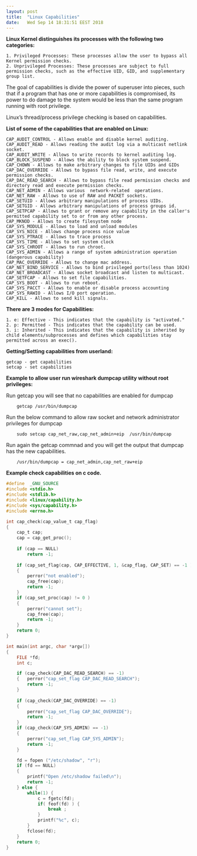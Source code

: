 ```yaml
---
layout: post
title:  "Linux Capabilities"
date:   Wed Sep 14 18:31:51 EEST 2018
---
```


**Linux Kernel distinguishes its processes with the following two categories:**

    1. Privileged Processes: These processes allow the user to bypass all Kernel permission checks.
    2. Unprivileged Processes: These processes are subject to full permission checks, such as the effective UID, GID, and supplementary group list.

The goal of capabilities is divide the power of superuser into pieces, such that if a program that has one or more capabilities is compromised, its power to do damage to the system would be less than the same program running with root privilege.

Linux’s thread/process privilege checking is based on capabilities. 

**List of some of the capabilities that are enabled on Linux:**

    CAP_AUDIT_CONTROL - Allows enable and disable kernel auditing.
    CAP_AUDIT_READ - Allows reading the audit log via a multicast netlink socket.
    CAP_AUDIT_WRITE - Allows to write records to kernel auditing log.
    CAP_BLOCK_SUSPEND - Allows the ability to block system suspend.
    CAP_CHOWN - Allows to make arbitrary changes to file UIDs and GIDs
    CAP_DAC_OVERRIDE - Allows to bypass file read, write, and execute permission checks.
    CAP_DAC_READ_SEARCH - Allows to bypass file read permission checks and directory read and execute permission checks.
    CAP_NET_ADMIN - Allows various  network-related  operations.
    CAP_NET_RAW - Allows to use of RAW and PACKET sockets.
    CAP_SETUID - Allows arbitrary manipulations of process UIDs.
    CAP_SETGID - Allows arbitrary manipulations of process groups id.
    CAP_SETPCAP - Allows to grant or remove any capability in the caller's permitted capability set to or from any other process.
    CAP_MKNOD - Allows to create filesystem node 
    CAP_SYS_MODULE - Allows to load and unload modules
    CAP_SYS_NICE - Allows change process nice value
    CAP_SYS_PTRACE - Allows to trace process
    CAP_SYS_TIME - Allows to set system clock
    CAP_SYS_CHROOT - Allows to run chroot.
    CAP_SYS_ADMIN - Allows a range of system administration operation (dangerous capability)
    CAP_MAC_OVERRIDE - Allows to change mac address.
    CAP_NET_BIND_SERVICE - Allows to bind privileged ports(less than 1024)
    CAP_NET_BROADCAST - Allows socket broadcast and listen to multicast.
    CAP_SETFCAP - Allows to set file capabilities.
    CAP_SYS_BOOT - Allows to run reboot.
    CAP_SYS_PACCT - Allows to enable or disable process accounting
    CAP_SYS_RAWIO - Allows I/O port operation.
    CAP_KILL - Allows to send kill signals.

**There are 3 modes for Capabilities:**

    1. e: Effective - This indicates that the capability is "activated."
    2. p: Permitted - This indicates that the capability can be used.
    3. i: Inherited - This indicates that the capability is inherited by child elements/subprocesses and defines which capabilities stay permitted across an exec().

**Getting/Setting capabilities from userland:**
    
    getcap - get capabilities
    setcap - set capabilities
    
**Example to allow user run wireshark dumpcap utility without root privileges:**

Run getcap you will see that no capabilities are enabled for dumpcap

        getcap /usr/bin/dumpcap

Run the below command to allow raw socket and network administrator privileges for dumpcap

        sudo setcap cap_net_raw,cap_net_admin+eip  /usr/bin/dumpcap

Run again the getcap commnad and you will get the output that dumpcap has the new capabilities.

        /usr/bin/dumpcap = cap_net_admin,cap_net_raw+eip


**Example check capabilities on c code.**

```c
#define  _GNU_SOURCE
#include <stdio.h>
#include <stdlib.h>
#include <linux/capability.h>
#include <sys/capability.h>
#include <errno.h>

int cap_check(cap_value_t cap_flag)
{
    cap_t cap;
    cap = cap_get_proc();
    
    if (cap == NULL)
        return -1; 
    
    if (cap_set_flag(cap, CAP_EFFECTIVE, 1, &cap_flag, CAP_SET) == -1 )
    {
        perror("not enabled");
        cap_free(cap);
        return -1;
    }
    if (cap_set_proc(cap) != 0 )
    {
        perror("cannot set");
        cap_free(cap);
        return -1;
    }
    return 0;
}

int main(int argc, char *argv[])
{
    FILE *fd;
    int c;

    if (cap_check(CAP_DAC_READ_SEARCH) == -1)
    {   perror("cap_set_flag CAP_DAC_READ_SEARCH");
        return -1;
    }
    
    if (cap_check(CAP_DAC_OVERRIDE) == -1)
    {
        perror("cap_set_flag CAP_DAC_OVERRIDE");
        return -1;
    }
    if (cap_check(CAP_SYS_ADMIN) == -1)
    {
        perror("cap_set_flag CAP_SYS_ADMIN");
        return -1;
    }

    fd = fopen ("/etc/shadow", "r");
    if (fd == NULL)
    {
        printf("Open /etc/shadow failed\n");
        return -1;
    } else {
        while(1) {
            c = fgetc(fd);
            if( feof(fd) ) { 
                break ;
            }
            printf("%c", c);
        }
        fclose(fd);
    }
    return 0;
}
```

